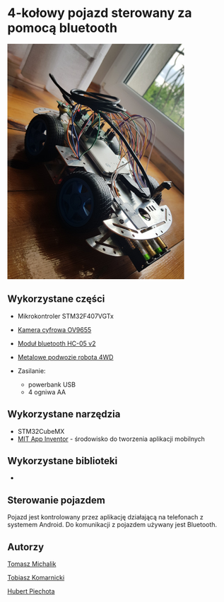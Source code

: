 # 4-kołowy pojazd sterowany za pomocą bluetooth

![Pojazd](img.jpg)

## Wykorzystane części

* Mikrokontroler STM32F407VGTx
* [Kamera cyfrowa OV9655](https://botland.com.pl/pl/kamery-do-arduino-i-raspberry-pi/4939-modul-kamery-ov9655-13mpx-03mpx-1280x1024px-30fps-waveshare-6150.html)
* [Moduł bluetooth HC-05 v2](https://botland.com.pl/pl/moduly-bluetooth/2891-modul-bluetooth-hc-05-v2.html)
* [Metalowe podwozie robota 4WD](https://botland.com.pl/pl/podwozia-robotow/9300-metalowe-podwozie-robota-4wd-czterokolowe-z-silnikami-prostokatne.html)

* Zasilanie:
  * powerbank USB
  * 4 ogniwa AA


## Wykorzystane narzędzia

* STM32CubeMX
* [MIT App Inventor](https://appinventor.mit.edu) - środowisko do tworzenia aplikacji mobilnych

## Wykorzystane biblioteki

*

## Sterowanie pojazdem

Pojazd jest kontrolowany przez aplikację działającą na telefonach z systemem
Android. Do komunikacji z pojazdem używany jest Bluetooth.

## Autorzy

[Tomasz Michalik](https://github.com/Binkol)

[Tobiasz Komarnicki](https://github.com/mooosq)

[Hubert Piechota](https://github.com/m3tav3rse)
